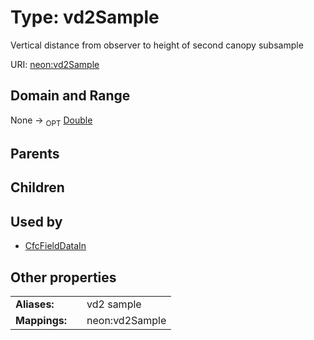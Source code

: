 
# Type: vd2Sample


Vertical distance from observer to height of second canopy subsample

URI: [neon:vd2Sample](https://data.neonscience.org/vd2Sample)


## Domain and Range

None ->  <sub>OPT</sub> [Double](types/Double.md)

## Parents


## Children


## Used by

 * [CfcFieldDataIn](CfcFieldDataIn.md)

## Other properties

|  |  |  |
| --- | --- | --- |
| **Aliases:** | | vd2 sample |
| **Mappings:** | | neon:vd2Sample |


